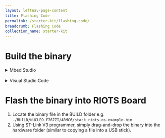 ```yaml
---
layout: leftnav-page-content
title: Flashing Code
permalink: /starter-kit/flashing-code/
breadcrumb: Flashing Code
collection_name: starter-kit
---
```


# Build the binary

<details>
  <summary>Mbed Studio</summary>

  1. Open Mbed Studio and login using your newly created Mbed account
  2. File → Open Workspace → \<workspace_directory>
  3. On the top left, select `stack-riots-os-example` as the Active program
  4. Ensure Target is set to **NUCLEO-F767ZI (NUCLEO_F767ZI)**
  5. We use C++11 as the standard for software development. Under Build profile, select **Import custom profiles**, select `./tools/profiles/mbedstudio_release.json`
  ![mbed-studio](/images/riots-dk/flashing-code/mbed_studio_setup_1.png)
  6. Click on the blue hammer icon on the left to build the source code. The binary image would be located in `./BUILD/NUCLEO_F767ZI/ARMC6/stack_riots-os-example.bin`
  If your build was successful, you should see something similar to the screenshot below:
  ![mbed-studio](/images/riots-dk/flashing-code/mbed_studio_setup_2.png)

  **Running Unit Tests (Optional):**
  1. In terminal (at the root of the repository), `mbed test -t GCC_ARM -m NUCLEO_F767ZI --profile ./tools/profiles/tiny_debug.json -n src-*,threads-*`

</details>

<br>
<details>
  <summary>Visual Studio Code</summary>

  1. In VS Code, File → Open Workspace... → \<workspace_directory>
  2. In VS Code's terminal (or your regular terminal), `mbed compile --target NUCLEO_F767ZI --toolchain GCC_ARM --profile ./tools/profiles/tiny_debug.json` to compile
  ![vscode](/images/riots-dk/flashing-code/vscode_setup_1.png)
  If your build was successful, you should see something similar to the screenshot below:
  ![vscode](/images/riots-dk/flashing-code/vscode_setup_2.png)
  **Running Unit Tests (Optional):**
  1. In terminal (at the root of the repository), `mbed test -t GCC_ARM -m NUCLEO_F767ZI --profile ./tools/profiles/tiny_debug.json -n src-*,threads-*`

</details>

# Flash the binary into RIOTS Board

1. Locate the binary file in the BUILD folder e.g. `./BUILD/NUCLEO_F767ZI/ARMC6/stack_riots-os-example.bin`
2. Using ST-Link V3 programmer, simply drag-and-drop the binary into the hardware folder (similar to copying a file into a USB stick). 

